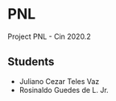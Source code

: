 # PNL

Project PNL - Cin 2020.2

## Students

- Juliano Cezar Teles Vaz
- Rosinaldo Guedes de L. Jr.
